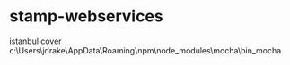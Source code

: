 ﻿# stamp-webservices


istanbul cover c:\Users\jdrake\AppData\Roaming\npm\node_modules\mocha\bin\_mocha